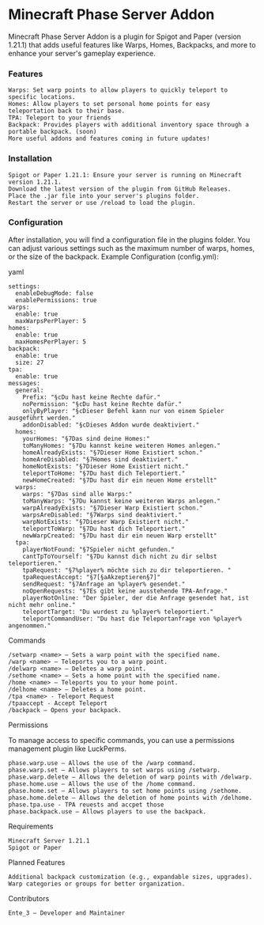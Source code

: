 # Minecraft Phase Server Addon

Minecraft Phase Server Addon is a plugin for Spigot and Paper (version 1.21.1) that adds useful features like Warps, Homes, Backpacks, and more to enhance your server's gameplay experience.
### Features

    Warps: Set warp points to allow players to quickly teleport to specific locations.
    Homes: Allow players to set personal home points for easy teleportation back to their base.
    TPA: Teleport to your friends
    Backpack: Provides players with additional inventory space through a portable backpack. (soon)
    More useful addons and features coming in future updates!

### Installation

    Spigot or Paper 1.21.1: Ensure your server is running on Minecraft version 1.21.1.
    Download the latest version of the plugin from GitHub Releases.
    Place the .jar file into your server's plugins folder.
    Restart the server or use /reload to load the plugin.

### Configuration

After installation, you will find a configuration file in the plugins folder. You can adjust various settings such as the maximum number of warps, homes, or the size of the backpack.
Example Configuration (config.yml):

yaml

```
settings:
  enableDebugMode: false
  enablePermissions: true
warps:
  enable: true
  maxWarpsPerPlayer: 5
homes:
  enable: true
  maxHomesPerPlayer: 5
backpack:
  enable: true
  size: 27
tpa:
  enable: true
messages:
  general:
    Prefix: "§cDu hast keine Rechte dafür."
    noPermission: "§cDu hast keine Rechte dafür."
    onlyByPlayer: "§cDieser Befehl kann nur von einem Spieler ausgeführt werden."
    addonDisabled: "§cDieses Addon wurde deaktiviert."
  homes:
    yourHomes: "§7Das sind deine Homes:"
    toManyHomes: "§7Du kannst keine weiteren Homes anlegen."
    homeAlreadyExists: "§7Dieser Home Existiert schon."
    homeAreDisabled: "§7Homes sind deaktiviert."
    homeNotExists: "§7Dieser Home Existiert nicht."
    teleportToHome: "§7Du hast dich Teleportiert."
    newHomeCreated: "§7Du hast dir ein neuen Home erstellt"
  warps:
    warps: "§7Das sind alle Warps:"
    toManyWarps: "§7Du kannst keine weiteren Warps anlegen."
    warpAlreadyExists: "§7Dieser Warp Existiert schon."
    warpsAreDisabled: "§7Warps sind deaktiviert."
    warpNotExists: "§7Dieser Warp Existiert nicht."
    teleportToWarp: "§7Du hast dich Teleportiert."
    newWarpCreated: "§7Du hast dir ein neuen Warp erstellt"
  tpa:
    playerNotFound: "§7Spieler nicht gefunden."
    cantTpToYourself: "§7Du kannst dich nicht zu dir selbst teleportieren."
    tpaRequest: "§7%player% möchte sich zu dir teleportieren. "
    tpaRequestAccept: "§7[§aAkzeptieren§7]"
    sendRequest: "§7Anfrage an %player% gesendet."
    noOpenRequests: "§7Es gibt keine ausstehende TPA-Anfrage."
    playerNotOnline: "Der Spieler, der die Anfrage gesendet hat, ist nicht mehr online."
    teleportTarget: "Du wurdest zu %player% teleportiert."
    teleportCommandUser: "Du hast die Teleportanfrage von %player% angenommen."
```

Commands

    /setwarp <name> – Sets a warp point with the specified name.
    /warp <name> – Teleports you to a warp point.
    /delwarp <name> – Deletes a warp point.
    /sethome <name> – Sets a home point with the specified name.
    /home <name> – Teleports you to your home point.
    /delhome <name> – Deletes a home point.
    /tpa <name> - Teleport Request
    /tpaaccept - Accept Teleport
    /backpack – Opens your backpack.

Permissions

To manage access to specific commands, you can use a permissions management plugin like LuckPerms.

    phase.warp.use – Allows the use of the /warp command.
    phase.warp.set – Allows players to set warps using /setwarp.
    phase.warp.delete – Allows the deletion of warp points with /delwarp.
    phase.home.use – Allows the use of the /home command.
    phase.home.set – Allows players to set home points using /sethome.
    phase.home.delete – Allows the deletion of home points with /delhome.
    phase.tpa.use - TPA reuests and accpet those
    phase.backpack.use – Allows players to use the backpack.

Requirements

    Minecraft Server 1.21.1
    Spigot or Paper

Planned Features

    Additional backpack customization (e.g., expandable sizes, upgrades).
    Warp categories or groups for better organization.

Contributors

    Ente_3 – Developer and Maintainer
